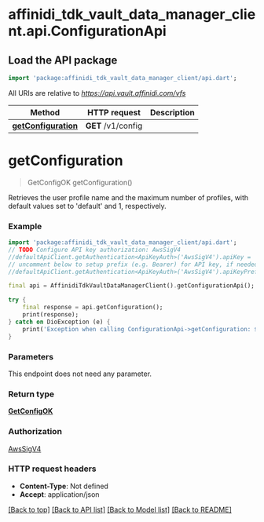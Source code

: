 # affinidi_tdk_vault_data_manager_client.api.ConfigurationApi

## Load the API package

```dart
import 'package:affinidi_tdk_vault_data_manager_client/api.dart';
```

All URIs are relative to *https://api.vault.affinidi.com/vfs*

| Method                                                       | HTTP request       | Description |
| ------------------------------------------------------------ | ------------------ | ----------- |
| [**getConfiguration**](ConfigurationApi.md#getconfiguration) | **GET** /v1/config |

# **getConfiguration**

> GetConfigOK getConfiguration()

Retrieves the user profile name and the maximum number of profiles, with default values set to 'default' and 1, respectively.

### Example

```dart
import 'package:affinidi_tdk_vault_data_manager_client/api.dart';
// TODO Configure API key authorization: AwsSigV4
//defaultApiClient.getAuthentication<ApiKeyAuth>('AwsSigV4').apiKey = 'YOUR_API_KEY';
// uncomment below to setup prefix (e.g. Bearer) for API key, if needed
//defaultApiClient.getAuthentication<ApiKeyAuth>('AwsSigV4').apiKeyPrefix = 'Bearer';

final api = AffinidiTdkVaultDataManagerClient().getConfigurationApi();

try {
    final response = api.getConfiguration();
    print(response);
} catch on DioException (e) {
    print('Exception when calling ConfigurationApi->getConfiguration: $e\n');
}
```

### Parameters

This endpoint does not need any parameter.

### Return type

[**GetConfigOK**](GetConfigOK.md)

### Authorization

[AwsSigV4](../README.md#AwsSigV4)

### HTTP request headers

- **Content-Type**: Not defined
- **Accept**: application/json

[[Back to top]](#) [[Back to API list]](../README.md#documentation-for-api-endpoints) [[Back to Model list]](../README.md#documentation-for-models) [[Back to README]](../README.md)

